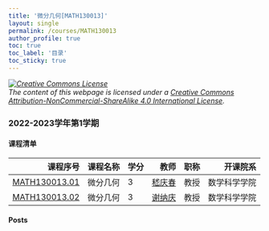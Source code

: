 ```yaml
---
title: '微分几何[MATH130013]'
layout: single
permalink: /courses/MATH130013
author_profile: true
toc: true
toc_label: '目录'
toc_sticky: true
---
```



<div class='notice--warning'>
	<p><i><a rel='license' href='http://creativecommons.org/licenses/by-nc-sa/4.0/'><img alt='Creative Commons License' style='border-width:0' src='https://i.creativecommons.org/l/by-nc-sa/4.0/88x31.png' /></a><br /> The content of this webpage is licensed under a <a rel='license' href='http://creativecommons.org/licenses/by-nc-sa/4.0/'>Creative Commons Attribution-NonCommercial-ShareAlike 4.0 International License</a>.</i></p>
</div>

### 2022-2023学年第1学期


#### 课程清单

<div style='text-align: center;' id='MATH130013_2223F'> <table id='MATH130013_2223F_table'>
  <thead>
    <tr style="text-align: right;">
      <th>课程序号</th>
      <th>课程名称</th>
      <th>学分</th>
      <th>教师</th>
      <th>职称</th>
      <th>开课院系</th>
    </tr>
  </thead>
  <tbody>
    <tr>
      <td><a href='https://fdu-math.github.io/courses/class-id/MATH130013-01'>MATH130013.01</a></td>
      <td>微分几何</td>
      <td>3</td>
      <td><a href='https://fdu-math.github.io/teachers/嵇庆春'>嵇庆春</a></td>
      <td>教授</td>
      <td>数学科学学院</td>
    </tr>
    <tr>
      <td><a href='https://fdu-math.github.io/courses/class-id/MATH130013-02'>MATH130013.02</a></td>
      <td>微分几何</td>
      <td>3</td>
      <td><a href='https://fdu-math.github.io/teachers/谢纳庆'>谢纳庆</a></td>
      <td>教授</td>
      <td>数学科学学院</td>
    </tr>
  </tbody>
</table></div>

#### Posts